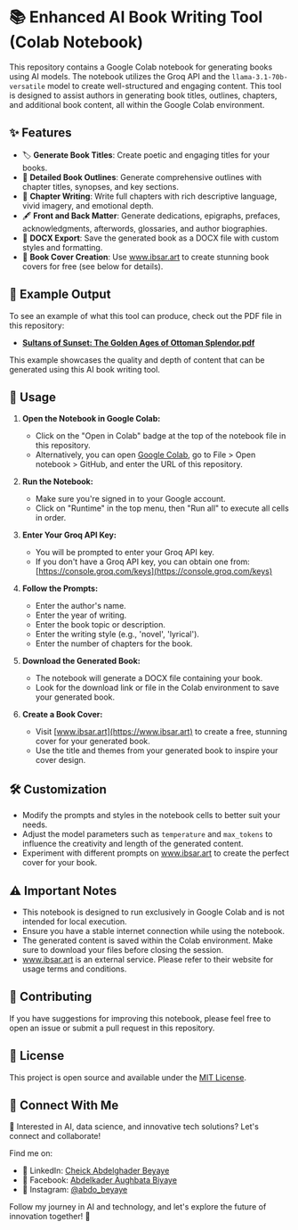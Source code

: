 # 📚 Enhanced AI Book Writing Tool (Colab Notebook)

This repository contains a Google Colab notebook for generating books using AI models. The notebook utilizes the Groq API and the `llama-3.1-70b-versatile` model to create well-structured and engaging content. This tool is designed to assist authors in generating book titles, outlines, chapters, and additional book content, all within the Google Colab environment.

## ✨ Features

- 🏷️ **Generate Book Titles**: Create poetic and engaging titles for your books.
- 📝 **Detailed Book Outlines**: Generate comprehensive outlines with chapter titles, synopses, and key sections.
- 📖 **Chapter Writing**: Write full chapters with rich descriptive language, vivid imagery, and emotional depth.
- 🖋️ **Front and Back Matter**: Generate dedications, epigraphs, prefaces, acknowledgments, afterwords, glossaries, and author biographies.
- 📄 **DOCX Export**: Save the generated book as a DOCX file with custom styles and formatting.
- 🎨 **Book Cover Creation**: Use www.ibsar.art to create stunning book covers for free (see below for details).

## 📘 Example Output

To see an example of what this tool can produce, check out the PDF file in this repository:

- **[Sultans of Sunset: The Golden Ages of Ottoman Splendor.pdf](./Sultans%20of%20Sunset%20The%20Golden%20Ages%20of%20Ottoman%20Splendor.pdf)**

This example showcases the quality and depth of content that can be generated using this AI book writing tool.

## 🚀 Usage

1. **Open the Notebook in Google Colab:**
   - Click on the "Open in Colab" badge at the top of the notebook file in this repository.
   - Alternatively, you can open [Google Colab](https://colab.research.google.com/), go to File > Open notebook > GitHub, and enter the URL of this repository.

2. **Run the Notebook:**
   - Make sure you're signed in to your Google account.
   - Click on "Runtime" in the top menu, then "Run all" to execute all cells in order.

3. **Enter Your Groq API Key:**
   - You will be prompted to enter your Groq API key.
   - If you don't have a Groq API key, you can obtain one from: [https://console.groq.com/keys](https://console.groq.com/keys)

4. **Follow the Prompts:**
   - Enter the author's name.
   - Enter the year of writing.
   - Enter the book topic or description.
   - Enter the writing style (e.g., 'novel', 'lyrical').
   - Enter the number of chapters for the book.

5. **Download the Generated Book:**
   - The notebook will generate a DOCX file containing your book.
   - Look for the download link or file in the Colab environment to save your generated book.

6. **Create a Book Cover:**
   - Visit [www.ibsar.art](https://www.ibsar.art) to create a free, stunning cover for your generated book.
   - Use the title and themes from your generated book to inspire your cover design.

## 🛠️ Customization

- Modify the prompts and styles in the notebook cells to better suit your needs.
- Adjust the model parameters such as `temperature` and `max_tokens` to influence the creativity and length of the generated content.
- Experiment with different prompts on www.ibsar.art to create the perfect cover for your book.

## ⚠️ Important Notes

- This notebook is designed to run exclusively in Google Colab and is not intended for local execution.
- Ensure you have a stable internet connection while using the notebook.
- The generated content is saved within the Colab environment. Make sure to download your files before closing the session.
- www.ibsar.art is an external service. Please refer to their website for usage terms and conditions.

## 🤝 Contributing

If you have suggestions for improving this notebook, please feel free to open an issue or submit a pull request in this repository.

## 📜 License

This project is open source and available under the [MIT License](https://opensource.org/licenses/MIT).

## 🌟 Connect With Me

🚀 Interested in AI, data science, and innovative tech solutions? Let's connect and collaborate!

Find me on:
- 💼 LinkedIn: [Cheick Abdelghader Beyaye](https://www.linkedin.com/in/cheick-abdelghader-beyaye-b50492180)
- 👥 Facebook: [Abdelkader Aughbata Biyaye](https://www.facebook.com/abdelkader.aughbata.biyaye)
- 📸 Instagram: [@abdo_beyaye](https://www.instagram.com/abdo_beyaye)

Follow my journey in AI and technology, and let's explore the future of innovation together! 🌟
